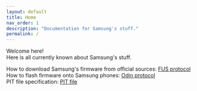 ```yaml
---
layout: default
title: Home
nav_order: 1
description: "Documentation for Samsung's stuff."
permalink: /
---
```


Welcome here! \
Here is all currently known about Samsung's stuff.

How to download Samsung's firmware from official sources: [FUS protocol](https://samsung-loki.github.io/samsung-docs/docs/FUS/) \
How to flash firmware onto Samsung phones: [Odin protocol](https://samsung-loki.github.io/samsung-docs/docs/Odin/) \
PIT file specification: [PIT file](https://samsung-loki.github.io/samsung-docs/docs/PIT/)
